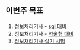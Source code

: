 ## 이번주 목표

1. 정보처리기사 - [sql 대비](./narrative.md)  
2. 정보처리기사 - [약술형 대비](./sql.md)
3. [정보처리기사 실기 시험](./examination.md)   